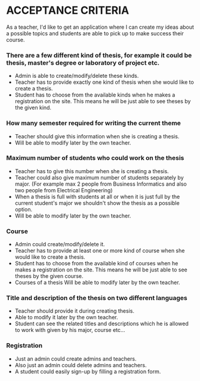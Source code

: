 # ACCEPTANCE CRITERIA  #

As a teacher, I'd like to get an application where I can create my ideas about a possible topics and students are able to pick up to make success their course.

### There are a few different kind of thesis, for example it could be thesis, master's degree or laboratory of project etc. ###

* Admin is able to create/modify/delete these kinds.
* Teacher has to provide exactly one kind of thesis when she would like to create a thesis.
* Student has to choose from the available kinds when he makes a registration on the site. This means he will be just able to see theses by the given kind.

### How many semester required for writing the current theme ###

* Teacher should give this information when she is creating a thesis.
* Will be able to modify later by the own teacher.


### Maximum number of students who could work on the thesis ###

* Teacher has to give this number when she is creating a thesis.
* Teacher could also give maximum number of students separately by major. (For example max 2 people from Business Informatics and also two people from Electrical Engineering) 
* When a thesis is full with students at all or when it is just full by the current student's major we shouldn't show the thesis as a possible option.
* Will be able to modify later by the own teacher.

### Course ###

* Admin could create/modify/delete it.
* Teacher has to provide at least one or more kind of course when she would like to create a thesis.
* Student has to choose from the available kind of courses when he makes a registration on the site. This means he will be just able to see theses by the given course.
* Courses of a thesis Will be able to modify later by the own teacher.

### Title and description of the thesis on two different languages ###

* Teacher should provide it during creating thesis.
* Able to modify it later by the own teacher.
* Student can see the related titles and descriptions which he is allowed to work with given by his major, course etc...

### Registration ###

* Just an admin could create admins and teachers.
* Also just an admin could delete admins and teachers.
* A student could easily sign-up by filling a registration form.